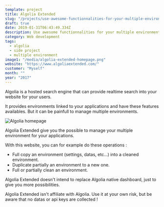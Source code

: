 ```yaml
---
template: project
title: Algolia Extended
slug: "/projects/use-awesome-functionnalities-for-your-multiple-environment-algolia"
draft: true
date: 2019-01-31T06:43:49.334Z
description: Use awesome functionnalities for your multiple environment algolia.
category: Web development
tags:
  - algolia
  - side project
  - multiple environment
image1: "/media/algolia-extended-homepage.png"
website: "https://www.algoliaextended.com/"
customer: "Myself"
month: ""
year: "2017"
---
```

Algolia is a hosted search engine that can provide realtime search into your website for your users.

It provides environments linked to your applications and have these features availables. But it can be painfull to manage multiple environments.

![Algolia homepage](/media/algolia-homepage.jpg)

Algolia Extended give you the possible to manage your multiple environment for your applications.

With this website, you can for example do these operations :

* Full copy an environment (settings, datas, etc...) into a cleaned environment.
* Duplicate partially an environment to a new one.
* Full or partially clean an environment.

Algolia Extended doesn't intend to replace Algolia native dashboard, just to give you more possibilities.

Algolia Extended isn't affiliate with Algolia. Use it at your own risk, but be aware that no datas or api keys are collected !
